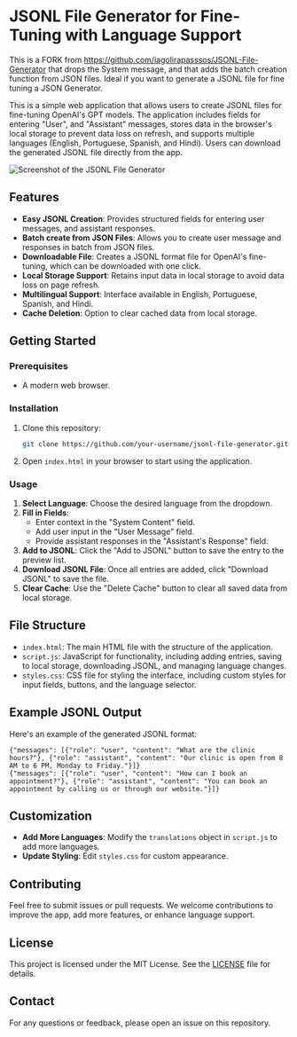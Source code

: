 # JSONL File Generator for Fine-Tuning with Language Support

This is a FORK from https://github.com/iagolirapasssos/JSONL-File-Generator that drops the System message, and that adds the batch creation function from JSON files. Ideal if you want to generate a JSONL file for fine tuning a JSON Generator.

This is a simple web application that allows users to create JSONL files for fine-tuning OpenAI's GPT models. The application includes fields for entering "User", and "Assistant" messages, stores data in the browser's local storage to prevent data loss on refresh, and supports multiple languages (English, Portuguese, Spanish, and Hindi). Users can download the generated JSONL file directly from the app.

![Screenshot of the JSONL File Generator](screenshot.png)

## Features

- **Easy JSONL Creation**: Provides structured fields for entering user messages, and assistant responses.
- **Batch create from JSON Files**: Allows you to create user message and responses in batch from JSON files. 
- **Downloadable File**: Creates a JSONL format file for OpenAI's fine-tuning, which can be downloaded with one click.
- **Local Storage Support**: Retains input data in local storage to avoid data loss on page refresh.
- **Multilingual Support**: Interface available in English, Portuguese, Spanish, and Hindi.
- **Cache Deletion**: Option to clear cached data from local storage.

## Getting Started

### Prerequisites
- A modern web browser.

### Installation
1. Clone this repository:
   ```bash
   git clone https://github.com/your-username/jsonl-file-generator.git
   ```
2. Open `index.html` in your browser to start using the application.

### Usage

1. **Select Language**: Choose the desired language from the dropdown.
2. **Fill in Fields**:
   - Enter context in the "System Content" field.
   - Add user input in the "User Message" field.
   - Provide assistant responses in the "Assistant's Response" field.
3. **Add to JSONL**: Click the "Add to JSONL" button to save the entry to the preview list.
4. **Download JSONL File**: Once all entries are added, click "Download JSONL" to save the file.
5. **Clear Cache**: Use the "Delete Cache" button to clear all saved data from local storage.

## File Structure

- `index.html`: The main HTML file with the structure of the application.
- `script.js`: JavaScript for functionality, including adding entries, saving to local storage, downloading JSONL, and managing language changes.
- `styles.css`: CSS file for styling the interface, including custom styles for input fields, buttons, and the language selector.

## Example JSONL Output

Here's an example of the generated JSONL format:

```jsonl
{"messages": [{"role": "user", "content": "What are the clinic hours?"}, {"role": "assistant", "content": "Our clinic is open from 8 AM to 6 PM, Monday to Friday."}]}
{"messages": [{"role": "user", "content": "How can I book an appointment?"}, {"role": "assistant", "content": "You can book an appointment by calling us or through our website."}]}
```

## Customization

- **Add More Languages**: Modify the `translations` object in `script.js` to add more languages.
- **Update Styling**: Edit `styles.css` for custom appearance.

## Contributing

Feel free to submit issues or pull requests. We welcome contributions to improve the app, add more features, or enhance language support.

## License

This project is licensed under the MIT License. See the [LICENSE](LICENSE) file for details.

## Contact

For any questions or feedback, please open an issue on this repository.

